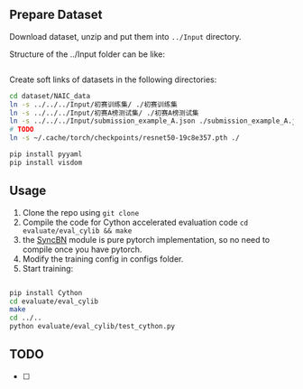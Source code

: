 ## Prepare Dataset
Download dataset, unzip and put them into `../Input` directory.

Structure of the ../Input folder can be like:
```bash

```
Create soft links of datasets in the following directories:

```bash
cd dataset/NAIC_data
ln -s ../../../Input/初赛训练集/ ./初赛训练集
ln -s ../../../Input/初赛A榜测试集/ ./初赛A榜测试集
ln -s ../../../Input/submission_example_A.json ./submission_example_A.json
# TODO
ln -s ~/.cache/torch/checkpoints/resnet50-19c8e357.pth ./ 
``` 

```bash
pip install pyyaml
pip install visdom
```

## Usage

1. Clone the repo using `git clone `
2. Compile the code for Cython accelerated evaluation code `cd evaluate/eval_cylib && make`
3. the [SyncBN](https://github.com/zdaiot/Synchronized-BatchNorm-PyTorch) module is pure pytorch implementation, so no need to compile once you have pytorch.
4. Modify the training config in configs folder.
5. Start training:

```bash

```


```bash
pip install Cython
cd evaluate/eval_cylib
make
cd ../..
python evaluate/eval_cylib/test_cython.py
```

## TODO
- [ ] 